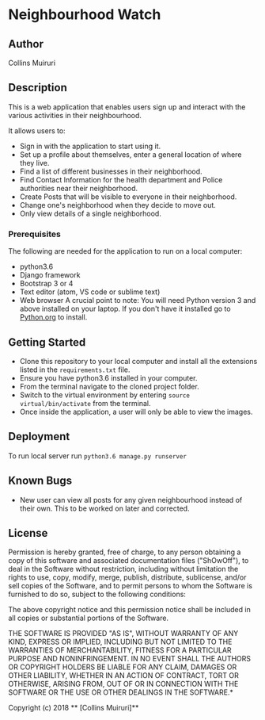 # Neighbourhood Watch

## Author
Collins Muiruri

## Description
This is a web application that enables users sign up and interact with the various activities in their neighbourhood.

It allows users to:
* Sign in with the application to start using it.
* Set up a profile about themselves, enter a general location of where they live.
* Find a list of different businesses in their neighborhood.
* Find Contact Information for the health department and Police authorities near their neighborhood.
* Create Posts that will be visible to everyone in their neighborhood.
* Change one's neighborhood when they decide to move out.
* Only view details of a single neighborhood.


### Prerequisites

The following are needed for the application to run on a local computer:
* python3.6
* Django framework
* Bootstrap 3 or 4
* Text editor (atom, VS code or sublime text)
* Web browser
A crucial point to note: You will need Python version 3 and above installed on your laptop.
If you don't have it installed go to [Python.org](https://www.python.org/downloads/) to install.

## Getting Started
* Clone this repository to your local computer and install all the extensions listed in the ``requirements.txt`` file.
* Ensure you have python3.6 installed in your computer.
* From the terminal navigate to the cloned project folder.
* Switch to the virtual environment by entering  ```source virtual/bin/activate``` from the terminal.
* Once inside the application, a user will only be able to view the images.

## Deployment

To run local server run ``python3.6 manage.py runserver``

## Known Bugs
* New user can view all posts for any given neighbourhood instead of their own. This to be worked on later and corrected.

## License

Permission is hereby granted, free of charge, to any person obtaining a copy of this software and associated documentation files ("ShOwOff"), to deal in the Software without restriction, including without limitation the rights to use, copy, modify, merge, publish, distribute, sublicense, and/or sell copies of the Software, and to permit persons to whom the Software is furnished to do so, subject to the following conditions:

The above copyright notice and this permission notice shall be included in all copies or substantial portions of the Software.

THE SOFTWARE IS PROVIDED "AS IS", WITHOUT WARRANTY OF ANY KIND, EXPRESS OR IMPLIED, INCLUDING BUT NOT LIMITED TO THE WARRANTIES OF MERCHANTABILITY, FITNESS FOR A PARTICULAR PURPOSE AND NONINFRINGEMENT. IN NO EVENT SHALL THE AUTHORS OR COPYRIGHT HOLDERS BE LIABLE FOR ANY CLAIM, DAMAGES OR OTHER LIABILITY, WHETHER IN AN ACTION OF CONTRACT, TORT OR OTHERWISE, ARISING FROM, OUT OF OR IN CONNECTION WITH THE SOFTWARE OR THE USE OR OTHER DEALINGS IN THE SOFTWARE.*

Copyright (c) 2018 ** [Collins Muiruri]**
